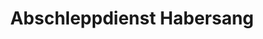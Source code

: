 ---
title: "Abschleppdienst Habersang"
url: /obermassfeld-grimmenthal/abschleppdienst-habersang/
shop: Autowerkstatt
---